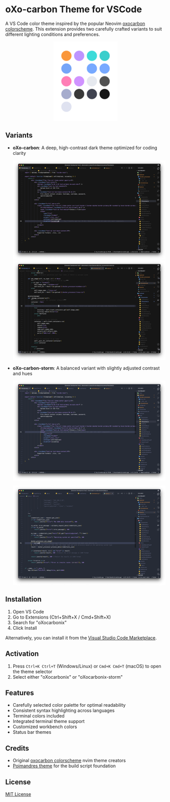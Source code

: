 # oXo-carbon Theme for VSCode

A VS Code color theme inspired by the popular Neovim [oxocarbon colorscheme](https://github.com/nyoom-engineering/oxocarbon.nvim). This extension provides two carefully crafted variants to suit different lighting conditions and preferences.

<p align="middle">
  <img src="https://github.com/ronit18/oXocarbonix-vsc/blob/main/assets/dots.png?raw=true" width="200" />
</p>

## Variants

-   **oXo-carbon**: A deep, high-contrast dark theme optimized for coding clarity

    ![js-ss](https://github.com/ronit18/oXocarbonix-vsc/blob/main/assets/ss-js.png?raw=true)
    ![py-ss](https://github.com/ronit18/oXocarbonix-vsc/blob/main/assets/ss-py.png?raw=true)

-   **oXo-carbon-storm**: A balanced variant with slightly adjusted contrast and hues

    ![js-ss-storm](https://github.com/ronit18/oXocarbonix-vsc/blob/main/assets/ss-js-storm.png?raw=true)

    ![python-ss-storm](https://github.com/ronit18/oXocarbonix-vsc/blob/main/assets/ss-py-storm.png?raw=true)

## Installation

1. Open VS Code
2. Go to Extensions (Ctrl+Shift+X / Cmd+Shift+X)
3. Search for "oXocarbonix"
4. Click Install

Alternatively, you can install it from the [Visual Studio Code Marketplace]().

## Activation

1. Press `Ctrl+K Ctrl+T` (Windows/Linux) or `Cmd+K Cmd+T` (macOS) to open the theme selector
2. Select either "oXocarbonix" or "oXocarbonix-storm"

## Features

-   Carefully selected color palette for optimal readability
-   Consistent syntax highlighting across languages
-   Terminal colors included
-   Integrated terminal theme support
-   Customized workbench colors
-   Status bar themes

## Credits

-   Original [oxocarbon colorscheme](https://github.com/nyoom-engineering/oxocarbon.nvim) nvim theme creators
-   [Poimandres theme](https://github.com/drcmda/poimandres-theme) for the build script foundation

## License

[MIT License](LICENSE)
